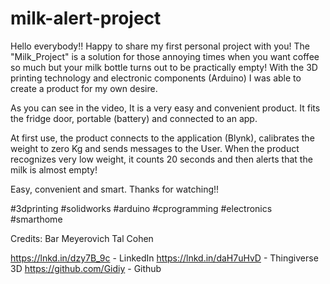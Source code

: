 # milk-alert-project

Hello everybody!!
Happy to share my first personal project with you!
The "Milk_Project" is a solution for those annoying times when you want coffee so much but your milk bottle turns out to be practically empty!
With the 3D printing technology and electronic components (Arduino) I was able to create a product for my own desire.

As you can see in the video, It is a very easy and convenient product.
It fits the fridge door, portable (battery) and connected to an app.

At first use, the product connects to the application (Blynk), calibrates the weight to zero Kg and sends messages to the User.
When the product recognizes very low weight, it counts 20 seconds and then alerts that the milk is almost empty!

Easy, convenient and smart.
Thanks for watching!!

#3dprinting #solidworks #arduino #cprogramming #electronics #smarthome

Credits:
Bar Meyerovich 
Tal Cohen 

https://lnkd.in/dzy7B_9c  - LinkedIn
https://lnkd.in/daH7uHvD  - Thingiverse 3D
https://github.com/Gidiy  - Github
